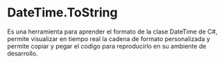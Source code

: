 # DateTime.ToString
Es una herramienta para aprender el formato de la clase DateTime de C#, permite visualizar en tiempo real la cadena de formato personalizada y permite copiar y pegar el codigo para reproducirlo en su ambiente de desarrollo.
